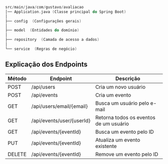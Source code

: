 
```swift
src/main/java/com/gustavo/avaliacao
│── Application.java (Classe principal do Spring Boot)
│
├── config  (Configurações gerais)
│
├── model  (Entidades do domínio)
│
├── repository  (Camada de acesso a dados)
│
└── service  (Regras de negócio)
```

## Explicação dos Endpoints

| Método | Endpoint | Descrição |
| ------ | -------- | --------- |
| POST   | /api/users | Cria um novo usuário |
| POST   | /api/events | Cria um evento |
| GET    | /api/users/email/{email} | Busca um usuário pelo e-mail |
| GET    | /api/events/user/{userId} | Retorna todos os eventos de um usuário |
| GET    | /api/events/{eventId} | Busca um evento pelo ID |
| PUT    | /api/events/{eventId} | Atualiza um evento existente |
| DELETE | /api/events/{eventId} | Remove um evento pelo ID |

